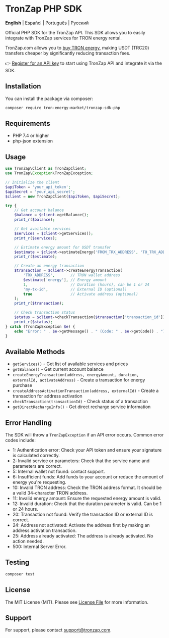 # TronZap PHP SDK

**[English](README.md)** | [Español](README.es.md) | [Português](README.pt-br.md) | [Русский](README.ru.md)

Official PHP SDK for the TronZap API.
This SDK allows you to easily integrate with TronZap services for TRON energy rental.

TronZap.com allows you to [buy TRON energy](https://tronzap.com/), making USDT (TRC20) transfers cheaper by significantly reducing transaction fees.

👉 [Register for an API key](https://tronzap.com) to start using TronZap API and integrate it via the SDK.

## Installation

You can install the package via composer:

```bash
composer require tron-energy-market/tronzap-sdk-php
```

## Requirements

- PHP 7.4 or higher
- php-json extension

## Usage

```php
use TronZap\Client as TronZapClient;
use TronZap\Exception\TronZapException;

// Initialize the client
$apiToken = 'your_api_token';
$apiSecret = 'your_api_secret';
$client = new TronZapClient($apiToken, $apiSecret);

try {
    // Get account balance
    $balance = $client->getBalance();
    print_r($balance);

    // Get available services
    $services = $client->getServices();
    print_r($services);

    // Estimate energy amount for USDT transfer
    $estimate = $client->estimateEnergy('FROM_TRX_ADDRESS', 'TO_TRX_ADDRESS', 'TR7NHqjeKQxGTCi8q8ZY4pL8otSzgjLj6t');
    print_r($estimate);

    // Create an energy transaction
    $transaction = $client->createEnergyTransaction(
        'TRX_ADDRESS',       // TRON wallet address
        $estimate['energy'], // Energy amount
        1,                   // Duration (hours), can be 1 or 24
        'my-tx-id',          // External ID (optional)
        true                 // Activate address (optional)
    );
    print_r($transaction);

    // Check transaction status
    $status = $client->checkTransaction($transaction['transaction_id']);
    print_r($status);
} catch (TronZapException $e) {
    echo "Error: " . $e->getMessage() . " (Code: " . $e->getCode() . ")\n";
}
```

## Available Methods

- `getServices()` - Get list of available services and prices
- `getBalance()` - Get current account balance
- `createEnergyTransaction(address, energyAmount, duration, externalId, activateAddress)` - Create a transaction for energy purchase
- `createAddressActivationTransaction(address, externalId)` - Create a transaction for address activation
- `checkTransaction(transactionId)` - Check status of a transaction
- `getDirectRechargeInfo()` - Get direct recharge service information

## Error Handling

The SDK will throw a `TronZapException` if an API error occurs. Common error codes include:

- 1: Authentication error: Check your API token and ensure your signature is calculated correctly.
- 2: Invalid service or parameters: Check that the service name and parameters are correct.
- 5: Internal wallet not found: contact support.
- 6: Insufficient funds: Add funds to your account or reduce the amount of energy you're requesting.
- 10: Invalid TRON address: Check the TRON address format. It should be a valid 34-character TRON address.
- 11: Invalid energy amount: Ensure the requested energy amount is valid.
- 12: Invalid duration: Check that the duration parameter is valid. Can be 1 or 24 hours.
- 20: Transaction not found: Verify the transaction ID or external ID is correct.
- 24: Address not activated: Activate the address first by making an address activation transaction.
- 25: Address already activated: The address is already activated. No action needed.
- 500: Internal Server Error.

## Testing

```bash
composer test
```

## License

The MIT License (MIT). Please see [License File](LICENSE) for more information.

## Support

For support, please contact [support@tronzap.com](mailto:support@tronzap.com).